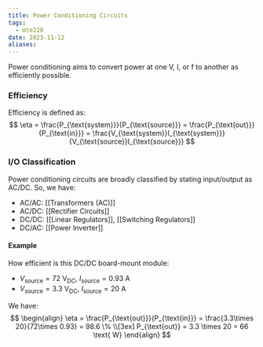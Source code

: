 ```yaml
---
title: Power Conditioning Circuits
tags:
  - mte220
date: 2023-11-12
aliases:
---
```

Power conditioning aims to convert power at one V, I, or f to another as efficiently possible.

### Efficiency
Efficiency is defined as:
$$
\eta = \frac{P_{\text{system}}}{P_{\text{source}}} = \frac{P_{\text{out}}}{P_{\text{in}}} = \frac{V_{\text{system}}I_{\text{system}}}{V_{\text{source}}I_{\text{source}}}
$$
### I/O Classification
Power conditioning circuits are broadly classified by stating input/output as AC/DC. So, we have:
- AC/AC: [[Transformers (AC)]]
- AC/DC: [[Rectifier Circuits]]
- DC/DC: [[Linear Regulators]], [[Switching Regulators]]
- DC/AC: [[Power Inverter]]

#### Example
How efficient is this DC/DC board-mount module:
- $V_{\text{source}}= 72 \text{ V}_{\text{DC}}$, $I_{\text{source}}=0.93 \text{ A}$
- $V_{\text{source}}= 3.3 \text{ V}_{\text{DC}}$, $I_{\text{source}}=20 \text{ A}$

We have:
$$
\begin{align}
\eta = \frac{P_{\text{out}}}{P_{\text{in}}} = \frac{3.3\times 20}{72\times 0.93} = 98.6 \% \\[3ex] 
P_{\text{out}} = 3.3 \times  20 = 66 \text{ W}
\end{align}
$$
